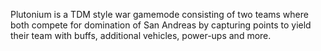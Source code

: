 Plutonium is a TDM style war gamemode consisting of two teams where both compete for domination of San Andreas by capturing points to yield their team with buffs, additional vehicles, power-ups and more.
